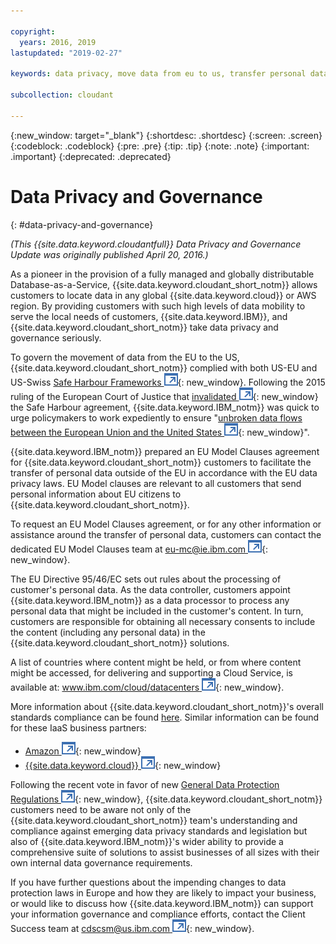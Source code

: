 ```yaml
---

copyright:
  years: 2016, 2019
lastupdated: "2019-02-27"

keywords: data privacy, move data from eu to us, transfer personal data outside eu

subcollection: cloudant

---
```


{:new_window: target="_blank"}
{:shortdesc: .shortdesc}
{:screen: .screen}
{:codeblock: .codeblock}
{:pre: .pre}
{:tip: .tip}
{:note: .note}
{:important: .important}
{:deprecated: .deprecated}

<!-- Acrolinx: 2017-05-10 -->

# Data Privacy and Governance
{: #data-privacy-and-governance}

_(This {{site.data.keyword.cloudantfull}} Data Privacy and Governance Update was originally published April 20, 2016.)_

As a pioneer in the provision of a fully managed and globally distributable Database-as-a-Service,
{{site.data.keyword.cloudant_short_notm}} allows customers to locate data in any
global {{site.data.keyword.cloud}} or AWS region.
By providing customers with such high levels of data mobility to serve the local needs of customers,
{{site.data.keyword.IBM}},
and {{site.data.keyword.cloudant_short_notm}} take data privacy and governance seriously.

To govern the movement of data from the EU to the US,
{{site.data.keyword.cloudant_short_notm}} complied with both US-EU and US-Swiss
[Safe Harbour Frameworks ![External link icon](../images/launch-glyph.svg "External link icon")](https://www.export.gov/safeharbor_eu){: new_window}.
Following the 2015 ruling of the European Court of Justice that
[invalidated ![External link icon](../images/launch-glyph.svg "External link icon")](http://curia.europa.eu/juris/document/document.jsf?text=&docid=169195&pageIndex=0&doclang=en&mode=req&dir=&occ=first&part=1&cid=113326){: new_window}
the Safe Harbour agreement,
{{site.data.keyword.IBM_notm}} was quick to urge policymakers to work expediently
to ensure "[unbroken data flows between the European Union and the United States ![External link icon](../images/launch-glyph.svg "External link icon")](http://www.ibm.com/ibm/ibmgra/safe_harbor_10062015.html){: new_window}".

{{site.data.keyword.IBM_notm}} prepared an EU Model Clauses agreement for {{site.data.keyword.cloudant_short_notm}} customers
to facilitate the transfer of personal data outside of the EU
in accordance with the EU data privacy laws.
EU Model clauses are relevant to all customers
that send personal information about EU citizens to {{site.data.keyword.cloudant_short_notm}}.

To request an EU Model Clauses agreement,
or for any other information or assistance around the transfer of personal data,
customers can contact the dedicated EU Model Clauses team at [eu-mc@ie.ibm.com ![External link icon](../images/launch-glyph.svg "External link icon")](mailto:eu-mc@ie.ibm.com){: new_window}.

The EU Directive 95/46/EC sets out rules about the processing of customer's personal data.
As the data controller,
customers appoint {{site.data.keyword.IBM_notm}} as a data processor to process any personal data that might be included in the customer's content.
In turn,
customers are responsible for obtaining all necessary consents
to include the content (including any personal data) in the {{site.data.keyword.cloudant_short_notm}} solutions.

A list of countries where content might be held,
or from where content might be accessed,
for delivering and supporting a Cloud Service,
is available at:
[www.ibm.com/cloud/datacenters ![External link icon](../images/launch-glyph.svg "External link icon")](http://www.ibm.com/cloud/datacenters){: new_window}.

More information about {{site.data.keyword.cloudant_short_notm}}'s overall standards compliance can be found
[here](/docs/services/Cloudant/offerings/compliance.html).
Similar information can be found for these IaaS business partners:

-   [Amazon ![External link icon](../images/launch-glyph.svg "External link icon")](https://aws.amazon.com/compliance/){: new_window}
-   [{{site.data.keyword.cloud}} ![External link icon](../images/launch-glyph.svg "External link icon")](https://www.ibm.com/cloud/compliance){: new_window}

Following the recent vote in favor of new
[General Data Protection Regulations ![External link icon](../images/launch-glyph.svg "External link icon")](http://www.engadget.com/2016/04/14/eu-data-protection-rules/){: new_window},
{{site.data.keyword.cloudant_short_notm}} customers need to be aware not only of the {{site.data.keyword.cloudant_short_notm}} team's understanding and
compliance against emerging data privacy standards and legislation
but also of {{site.data.keyword.IBM_notm}}'s wider ability to provide a comprehensive suite of solutions
to assist businesses of all sizes with their own internal data governance requirements.

If you have further questions about the impending changes to data protection laws in Europe
and how they are likely to impact your business,
or would like to discuss how {{site.data.keyword.IBM_notm}} can support your information governance
and compliance efforts,
contact the Client Success team at [cdscsm@us.ibm.com ![External link icon](../images/launch-glyph.svg "External link icon")](mailto:cdscsm@us.ibm.com){: new_window}. 